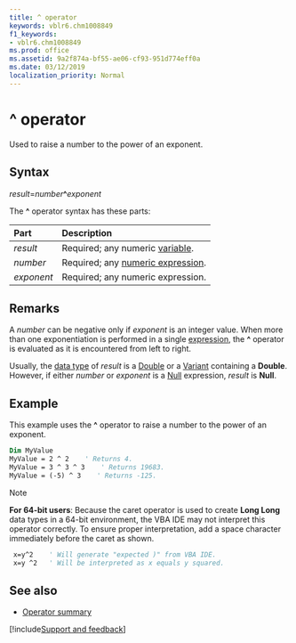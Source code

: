 ```yaml
---
title: ^ operator
keywords: vblr6.chm1008849
f1_keywords:
- vblr6.chm1008849
ms.prod: office
ms.assetid: 9a2f874a-bf55-ae06-cf93-951d774eff0a
ms.date: 03/12/2019
localization_priority: Normal
---
```



# ^ operator

Used to raise a number to the power of an exponent.

## Syntax

_result_=_number_**^**_exponent_

The **^** operator syntax has these parts:

|Part|Description|
|:-----|:-----|
| _result_|Required; any numeric [variable](../../Glossary/vbe-glossary.md#variable).|
| _number_|Required; any [numeric expression](../../Glossary/vbe-glossary.md#numeric-expression).|
| _exponent_|Required; any numeric expression.|

## Remarks

A _number_ can be negative only if _exponent_ is an integer value. When more than one exponentiation is performed in a single [expression](../../Glossary/vbe-glossary.md#expression), the **^** operator is evaluated as it is encountered from left to right.

Usually, the [data type](../../Glossary/vbe-glossary.md#data-type) of _result_ is a [Double](../../Glossary/vbe-glossary.md#double-data-type) or a [Variant](../../Glossary/vbe-glossary.md#variant-data-type) containing a **Double**. However, if either _number_ or _exponent_ is a [Null](../../Glossary/vbe-glossary.md#null) expression, _result_ is **Null**.

## Example

This example uses the **^** operator to raise a number to the power of an exponent.

```vb
Dim MyValue
MyValue = 2 ^ 2    ' Returns 4.
MyValue = 3 ^ 3 ^ 3    ' Returns 19683.
MyValue = (-5) ^ 3    ' Returns -125.

```

> [!NOTE] 
> **For 64-bit users**: Because the caret operator is used to create **Long Long** data types in a 64-bit environment, the VBA IDE may not interpret this operator correctly. To ensure proper interpretation, add a space character immediately before the caret as shown.
> 
> ```vb
>  x=y^2    ' Will generate "expected )" from VBA IDE.
>  x=y ^2   ' Will be interpreted as x equals y squared.
> ```

## See also

- [Operator summary](operator-summary.md)

[!include[Support and feedback](~/includes/feedback-boilerplate.md)]
